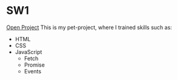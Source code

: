 # SW1
[Open Project](https://annastoyano.github.io/SW1/index.html)
This is my pet-project, where I trained skills such as:
* HTML
* CSS
* JavaScript
  * Fetch
  * Promise
  * Events
